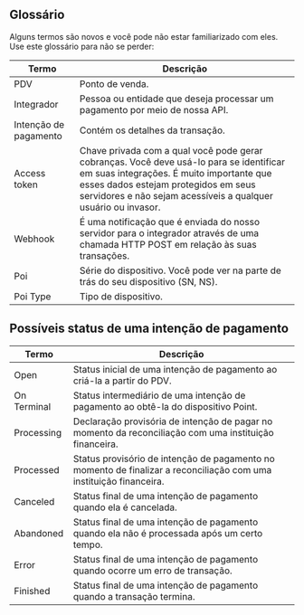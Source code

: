 ## Glossário

Alguns termos são novos e você pode não estar familiarizado com eles. Use este glossário para não se perder:

| Termo | Descrição |
| --- | --- |
| PDV | Ponto de venda.|
| Integrador | Pessoa ou entidade que deseja processar um pagamento por meio de nossa API.|
| Intenção de pagamento | Contém os detalhes da transação.|
| Access token | Chave privada com a qual você pode gerar cobranças. Você deve usá-lo para se identificar em suas integrações. É muito importante que esses dados estejam protegidos em seus servidores e não sejam acessíveis a qualquer usuário ou invasor. |
| Webhook | É uma notificação que é enviada do nosso servidor para o integrador através de uma chamada HTTP POST em relação às suas transações. |
| Poi | Série do dispositivo. Você pode ver na parte de trás do seu dispositivo (SN, NS). |
| Poi Type | Tipo de dispositivo. |

## Possíveis status de uma intenção de pagamento

| Termo | Descrição |
| --- | --- |
| Open | Status inicial de uma intenção de pagamento ao criá-la a partir do PDV. |
| On Terminal | Status intermediário de uma intenção de pagamento ao obtê-la do dispositivo Point. |
| Processing | Declaração provisória de intenção de pagar no momento da reconciliação com uma instituição financeira. |
| Processed | Status provisório de intenção de pagamento no momento de finalizar a reconciliação com uma instituição financeira. |
| Canceled | Status final de uma intenção de pagamento quando ela é cancelada. |
| Abandoned | Status final de uma intenção de pagamento quando ela não é processada após um certo tempo. |
| Error | Status final de uma intenção de pagamento quando ocorre um erro de transação. |
| Finished | Status final de uma intenção de pagamento quando a transação termina. |

